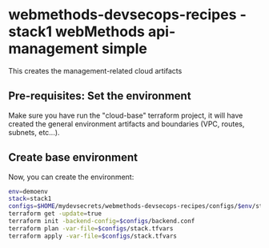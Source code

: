# webmethods-devsecops-recipes - stack1 webMethods api-management simple

This creates the management-related cloud artifacts

## Pre-requisites: Set the environment

Make sure you have run the "cloud-base" terraform project, it will have created the general environment artifacts and boundaries (VPC, routes, subnets, etc...).

## Create base environment

Now, you can create the environment:

```bash
env=demoenv
stack=stack1
configs=$HOME/mydevsecrets/webmethods-devsecops-recipes/configs/$env/stacks/$stack
terraform get -update=true
terraform init -backend-config=$configs/backend.conf
terraform plan -var-file=$configs/stack.tfvars
terraform apply -var-file=$configs/stack.tfvars
```